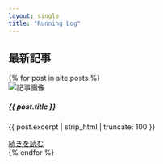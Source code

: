 ```yaml
---
layout: single
title: "Running Log"
---
```



<!-- 最新記事カード -->
<h2 class="mb-4">最新記事</h2>
<div class="row row-cols-1 row-cols-md-2 g-4">
  {% for post in site.posts %}
  <div class="col">
    <div class="card h-100 text-center">
      <img src="https://placehold.co/400x200" class="card-img-top" alt="記事画像">
      <div class="card-body">
        <h5 class="card-title">{{ post.title }}</h5>
        <p class="card-text">{{ post.excerpt | strip_html | truncate: 100 }}</p>
        <a href="{{ post.url | relative_url }}" class="btn btn-primary">続きを読む</a>
      </div>
    </div>
  </div>
  {% endfor %}
</div>
